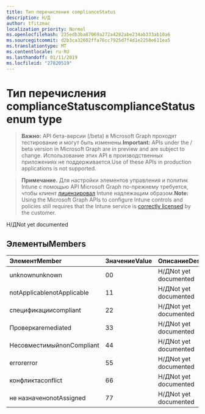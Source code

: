 ```yaml
---
title: Тип перечисления complianceStatus
description: Н/Д
author: tfitzmac
localization_priority: Normal
ms.openlocfilehash: 235edb3ba87069a272a4282abe234ab333ab10a6
ms.sourcegitcommit: d2b3ca32602ffa76cc7925d7f4d1e2258e611ea5
ms.translationtype: MT
ms.contentlocale: ru-RU
ms.lasthandoff: 01/11/2019
ms.locfileid: "27820519"
---
```

# <a name="compliancestatus-enum-type"></a><span data-ttu-id="1d3d6-103">Тип перечисления complianceStatus</span><span class="sxs-lookup"><span data-stu-id="1d3d6-103">complianceStatus enum type</span></span>

> <span data-ttu-id="1d3d6-104">**Важно:** API бета-версии (/beta) в Microsoft Graph проходят тестирование и могут быть изменены.</span><span class="sxs-lookup"><span data-stu-id="1d3d6-104">**Important:** APIs under the / beta version in Microsoft Graph are in preview and are subject to change.</span></span> <span data-ttu-id="1d3d6-105">Использование этих API в производственных приложениях не поддерживается.</span><span class="sxs-lookup"><span data-stu-id="1d3d6-105">Use of these APIs in production applications is not supported.</span></span>

> <span data-ttu-id="1d3d6-106">**Примечание.** Для настройки элементов управления и политик Intune с помощью API Microsoft Graph по-прежнему требуется, чтобы клиент [лицензировал](https://go.microsoft.com/fwlink/?linkid=839381) Intune надлежащим образом.</span><span class="sxs-lookup"><span data-stu-id="1d3d6-106">**Note:** Using the Microsoft Graph APIs to configure Intune controls and policies still requires that the Intune service is [correctly licensed](https://go.microsoft.com/fwlink/?linkid=839381) by the customer.</span></span>

<span data-ttu-id="1d3d6-107">Н/Д</span><span class="sxs-lookup"><span data-stu-id="1d3d6-107">Not yet documented</span></span>
## <a name="members"></a><span data-ttu-id="1d3d6-108">Элементы</span><span class="sxs-lookup"><span data-stu-id="1d3d6-108">Members</span></span>
|<span data-ttu-id="1d3d6-109">Элемент</span><span class="sxs-lookup"><span data-stu-id="1d3d6-109">Member</span></span>|<span data-ttu-id="1d3d6-110">Значение</span><span class="sxs-lookup"><span data-stu-id="1d3d6-110">Value</span></span>|<span data-ttu-id="1d3d6-111">Описание</span><span class="sxs-lookup"><span data-stu-id="1d3d6-111">Description</span></span>|
|:---|:---|:---|
|<span data-ttu-id="1d3d6-112">unknown</span><span class="sxs-lookup"><span data-stu-id="1d3d6-112">unknown</span></span>|<span data-ttu-id="1d3d6-113">0</span><span class="sxs-lookup"><span data-stu-id="1d3d6-113">0</span></span>|<span data-ttu-id="1d3d6-114">Н/Д</span><span class="sxs-lookup"><span data-stu-id="1d3d6-114">Not yet documented</span></span>|
|<span data-ttu-id="1d3d6-115">notApplicable</span><span class="sxs-lookup"><span data-stu-id="1d3d6-115">notApplicable</span></span>|<span data-ttu-id="1d3d6-116">1</span><span class="sxs-lookup"><span data-stu-id="1d3d6-116">1</span></span>|<span data-ttu-id="1d3d6-117">Н/Д</span><span class="sxs-lookup"><span data-stu-id="1d3d6-117">Not yet documented</span></span>|
|<span data-ttu-id="1d3d6-118">спецификации</span><span class="sxs-lookup"><span data-stu-id="1d3d6-118">compliant</span></span>|<span data-ttu-id="1d3d6-119">2</span><span class="sxs-lookup"><span data-stu-id="1d3d6-119">2</span></span>|<span data-ttu-id="1d3d6-120">Н/Д</span><span class="sxs-lookup"><span data-stu-id="1d3d6-120">Not yet documented</span></span>|
|<span data-ttu-id="1d3d6-121">Проверка</span><span class="sxs-lookup"><span data-stu-id="1d3d6-121">remediated</span></span>|<span data-ttu-id="1d3d6-122">3</span><span class="sxs-lookup"><span data-stu-id="1d3d6-122">3</span></span>|<span data-ttu-id="1d3d6-123">Н/Д</span><span class="sxs-lookup"><span data-stu-id="1d3d6-123">Not yet documented</span></span>|
|<span data-ttu-id="1d3d6-124">Несовместимый</span><span class="sxs-lookup"><span data-stu-id="1d3d6-124">nonCompliant</span></span>|<span data-ttu-id="1d3d6-125">4</span><span class="sxs-lookup"><span data-stu-id="1d3d6-125">4</span></span>|<span data-ttu-id="1d3d6-126">Н/Д</span><span class="sxs-lookup"><span data-stu-id="1d3d6-126">Not yet documented</span></span>|
|<span data-ttu-id="1d3d6-127">error</span><span class="sxs-lookup"><span data-stu-id="1d3d6-127">error</span></span>|<span data-ttu-id="1d3d6-128">5</span><span class="sxs-lookup"><span data-stu-id="1d3d6-128">5</span></span>|<span data-ttu-id="1d3d6-129">Н/Д</span><span class="sxs-lookup"><span data-stu-id="1d3d6-129">Not yet documented</span></span>|
|<span data-ttu-id="1d3d6-130">конфликта</span><span class="sxs-lookup"><span data-stu-id="1d3d6-130">conflict</span></span>|<span data-ttu-id="1d3d6-131">6</span><span class="sxs-lookup"><span data-stu-id="1d3d6-131">6</span></span>|<span data-ttu-id="1d3d6-132">Н/Д</span><span class="sxs-lookup"><span data-stu-id="1d3d6-132">Not yet documented</span></span>|
|<span data-ttu-id="1d3d6-133">не назначено</span><span class="sxs-lookup"><span data-stu-id="1d3d6-133">notAssigned</span></span>|<span data-ttu-id="1d3d6-134">7</span><span class="sxs-lookup"><span data-stu-id="1d3d6-134">7</span></span>|<span data-ttu-id="1d3d6-135">Н/Д</span><span class="sxs-lookup"><span data-stu-id="1d3d6-135">Not yet documented</span></span>|





